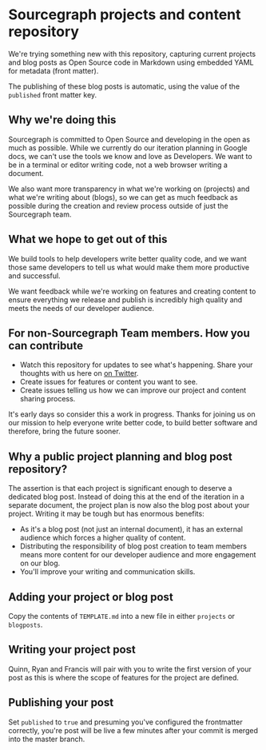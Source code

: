 # Sourcegraph projects and content repository

We're trying something new with this repository, capturing current projects and blog posts as Open Source code in Markdown using embedded YAML for metadata (front matter).

The publishing of these blog posts is automatic, using the value of the `published` front matter key.

## Why we're doing this

Sourcegraph is committed to Open Source and developing in the open as much as possible. While we currently do our iteration planning in Google docs, we can't use the tools we know and love as Developers. We want to be in a terminal or editor writing code, not a web browser writing a document.

We also want more transparency in what we're working on (projects) and what we're writing about (blogs), so we can get as much feedback as possible during the creation and review process outside of just the Sourcegraph team.

## What we hope to get out of this

We build tools to help developers write better quality code, and we want those same developers to tell us what would make them more productive and successful.

We want feedback while we're working on features and creating content to ensure everything we release and publish is incredibly high quality and meets the needs of our developer audience.

## For non-Sourcegraph Team members. How you can contribute

- Watch this repository for updates to see what's happening. Share your thoughts with us here on [on Twitter](http://twitter.com/srcgraph).
- Create issues for features or content you want to see.
- Create issues telling us how we can improve our project and content sharing process.

It's early days so consider this a work in progress. Thanks for joining us on our mission to help everyone write better code, to build better software and therefore, bring the future sooner.

## Why a public project planning and blog post repository?

The assertion is that each project is significant enough to deserve a dedicated blog post. Instead of doing this at the end of the iteration in a separate document, the project plan is now also the blog post about your project. Writing it may be tough but has enormous benefits:

- As it's a blog post (not just an internal document), it has an external audience which forces a higher quality of content.
- Distributing the responsibility of blog post creation to team members means more content for our developer audience and more engagement on our blog.
- You'll improve your writing and communication skills.

## Adding your project or blog post

Copy the contents of `TEMPLATE.md` into a new file in either `projects` or `blogposts`.

## Writing your project post

Quinn, Ryan and Francis will pair with you to write the first version of your post as this is where the scope of features for the project are defined.

## Publishing your post

Set `published` to `true` and presuming you've configured the frontmatter correctly, you're post will be live a few minutes after your commit is merged into the master branch.
